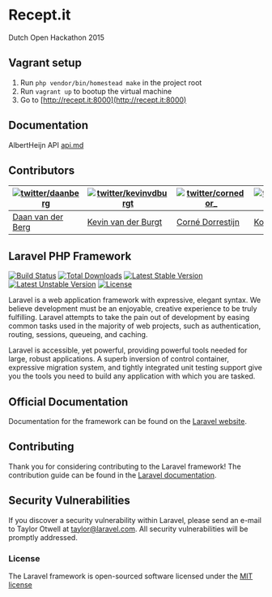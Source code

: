 # Recept.it
Dutch Open Hackathon 2015

## Vagrant setup
1. Run `php vendor/bin/homestead make` in the project root
2. Run `vagrant up` to bootup the virtual machine
3. Go to [http://recept.it:8000](http://recept.it:8000)

## Documentation
AlbertHeijn API [api.md](api.md)

## Contributors
| [![twitter/daanberg](https://pbs.twimg.com/profile_images/604757312901947392/JMv-Wp16_bigger.jpg)](https://twitter.com/DaanBerg "Follow @DaanBerg on Twitter") | [![twitter/kevinvdburgt](https://pbs.twimg.com/profile_images/601144551076667394/Lw8WWVJD_bigger.png)](https://twitter.com/kevinvdburgt "Follow @kevinvdburgt on Twitter") | [![twitter/cornedor_](https://pbs.twimg.com/profile_images/593709711150718976/VT2_PABe_bigger.jpg)](https://twitter.com/cornedor_ "Follow @cornedor_ on Twitter") | [![twitter/Koen_Hendriks](https://pbs.twimg.com/profile_images/580113309359349762/ZK81d4CO_bigger.png)](https://twitter.com/Koen_Hendriks "Follow @Koen_Hendriks on Twitter") | [![twitter/timodejong_](https://abs.twimg.com/sticky/default_profile_images/default_profile_3_bigger.png?timo-wilt-weer-eens-een-andere-avatar-ffs)](https://twitter.com/timodejong_ "Follow @timodejong_ on Twitter") |
|---|---|---|---|---|
| [Daan van der Berg](http://twitter.com/daanberg) | [Kevin van der Burgt](http://twitter.com/kevinvdburgt) | [Corné Dorrestijn](http://twitter.com/cornedor_) | [Koen Hendriks](http://twitter.com/Koen_Hendriks) | [Timo de Jong](http://twitter.com/timodejong_) |

## Laravel PHP Framework

[![Build Status](https://travis-ci.org/laravel/framework.svg)](https://travis-ci.org/laravel/framework)
[![Total Downloads](https://poser.pugx.org/laravel/framework/d/total.svg)](https://packagist.org/packages/laravel/framework)
[![Latest Stable Version](https://poser.pugx.org/laravel/framework/v/stable.svg)](https://packagist.org/packages/laravel/framework)
[![Latest Unstable Version](https://poser.pugx.org/laravel/framework/v/unstable.svg)](https://packagist.org/packages/laravel/framework)
[![License](https://poser.pugx.org/laravel/framework/license.svg)](https://packagist.org/packages/laravel/framework)

Laravel is a web application framework with expressive, elegant syntax. We believe development must be an enjoyable, creative experience to be truly fulfilling. Laravel attempts to take the pain out of development by easing common tasks used in the majority of web projects, such as authentication, routing, sessions, queueing, and caching.

Laravel is accessible, yet powerful, providing powerful tools needed for large, robust applications. A superb inversion of control container, expressive migration system, and tightly integrated unit testing support give you the tools you need to build any application with which you are tasked.

## Official Documentation

Documentation for the framework can be found on the [Laravel website](http://laravel.com/docs).

## Contributing

Thank you for considering contributing to the Laravel framework! The contribution guide can be found in the [Laravel documentation](http://laravel.com/docs/contributions).

## Security Vulnerabilities

If you discover a security vulnerability within Laravel, please send an e-mail to Taylor Otwell at taylor@laravel.com. All security vulnerabilities will be promptly addressed.

### License

The Laravel framework is open-sourced software licensed under the [MIT license](http://opensource.org/licenses/MIT)
